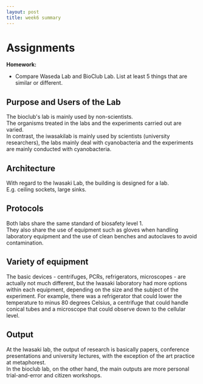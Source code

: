 ```yaml
---
layout: post
title: week6 summary
---
```


# Assignments  
**Homework:**  
- Compare Waseda Lab and BioClub Lab. List at least 5 things that are similar or different. 
  
## Purpose and Users of the Lab    
The bioclub's lab is mainly used by non-scientists.  
The organisms treated in the labs and the experiments carried out are varied.  
In contrast, the iwasakilab is mainly used by scientists (university researchers), the labs mainly deal with cyanobacteria and the experiments are mainly conducted with cyanobacteria.  
  
## Architecture  
With regard to the Iwasaki Lab, the building is designed for a lab.  
E.g. ceiling sockets, large sinks.  
  
## Protocols
Both labs share the same standard of biosafety level 1.  
They also share the use of equipment such as gloves when handling laboratory equipment and the use of clean benches and autoclaves to avoid contamination.  
  
## Variety of equipment  
The basic devices - centrifuges, PCRs, refrigerators, microscopes - are actually not much different, but the Iwasaki laboratory had more options within each equipment, depending on the size and the subject of the experiment. For example, there was a refrigerator that could lower the temperature to minus 80 degrees Celsius, a centrifuge that could handle conical tubes and a microscope that could observe down to the cellular level.  
  
## Output   
At the Iwasaki lab, the output of research is basically papers, conference presentations and university lectures, with the exception of the art practice at metaphorest.  
In the bioclub lab, on the other hand, the main outputs are more personal trial-and-error and citizen workshops.  